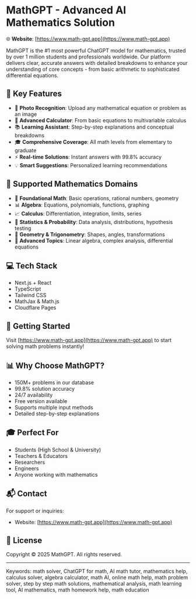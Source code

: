 # MathGPT - Advanced AI Mathematics Solution

🌐 **Website**: [https://www.math-gpt.app](https://www.math-gpt.app)

MathGPT is the #1 most powerful ChatGPT model for mathematics, trusted by over 1 million students and professionals worldwide. Our platform delivers clear, accurate answers with detailed breakdowns to enhance your understanding of core concepts - from basic arithmetic to sophisticated differential equations.

## 🎯 Key Features

- 📸 **Photo Recognition**: Upload any mathematical equation or problem as an image
- 🧮 **Advanced Calculator**: From basic equations to multivariable calculus
- 📚 **Learning Assistant**: Step-by-step explanations and conceptual breakdowns
- 🎓 **Comprehensive Coverage**: All math levels from elementary to graduate
- ⚡ **Real-time Solutions**: Instant answers with 99.8% accuracy
- 💡 **Smart Suggestions**: Personalized learning recommendations

## 🔬 Supported Mathematics Domains

- 📐 **Foundational Math**: Basic operations, rational numbers, geometry
- 📊 **Algebra**: Equations, polynomials, functions, graphing
- 📈 **Calculus**: Differentiation, integration, limits, series
- 🎲 **Statistics & Probability**: Data analysis, distributions, hypothesis testing
- 📏 **Geometry & Trigonometry**: Shapes, angles, transformations
- 🔢 **Advanced Topics**: Linear algebra, complex analysis, differential equations

## 💻 Tech Stack

- Next.js + React
- TypeScript
- Tailwind CSS
- MathJax & Math.js
- Cloudflare Pages

## 🚀 Getting Started

Visit [https://www.math-gpt.app](https://www.math-gpt.app) to start solving math problems instantly!

## 📊 Why Choose MathGPT?

- 150M+ problems in our database
- 99.8% solution accuracy
- 24/7 availability
- Free version available
- Supports multiple input methods
- Detailed step-by-step explanations

## 🎓 Perfect For

- Students (High School & University)
- Teachers & Educators
- Researchers
- Engineers
- Anyone working with mathematics

## 📬 Contact

For support or inquiries:
- Website: [https://www.math-gpt.app](https://www.math-gpt.app)

## 📝 License

Copyright © 2025 MathGPT. All rights reserved.

---
Keywords: math solver, ChatGPT for math, AI math tutor, mathematics help, calculus solver, algebra calculator, math AI, online math help, math problem solver, step by step math solutions, mathematical analysis, math learning tool, AI mathematics, math homework help, math education 
